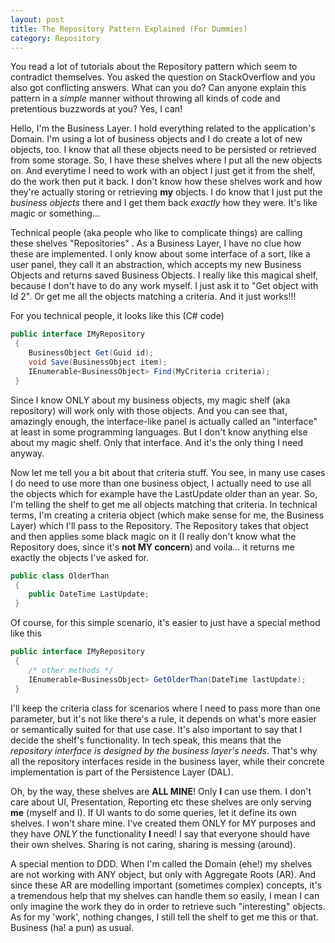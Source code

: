 ```yaml
---
layout: post
title: The Repository Pattern Explained (For Dummies)
category: Repository
---
```


You read a lot of tutorials about the Repository pattern which seem to contradict themselves. You asked the question on StackOverflow and you also got conflicting answers. What can you do? Can anyone explain this pattern in a _simple_ manner without throwing all kinds of code and pretentious buzzwords at you? Yes, I can!

 Hello, I'm the Business Layer. I hold everything related to the application's Domain. I'm using a lot of business objects and I do create a lot of new objects, too. I know that all these objects need to be persisted or retrieved from some storage. So, I have these shelves where I put all the new objects on. And everytime I need to work with an object I just get it from the shelf, do the work then put it back. I don't know how these shelves work and how they're actually storing or retrieving **my** objects. I do know that I just put the _business objects_ there and I get them back _exactly_ how they were. It's like magic or something...

 Technical people (aka people who like to complicate things) are calling these shelves "Repositories" . As a Business Layer, I have no clue how these are implemented. I only know about some interface of a sort, like a user panel, they call it an abstraction, which accepts my new Business Objects and returns saved Business Objects. I really like this magical shelf, because I don't have to do any work myself. I just ask it to "Get object with Id 2". Or get me all the objects matching a criteria. And it just works!!!

 For you technical people, it looks like this (C# code)

  

```csharp
public interface IMyRepository
 {
	BusinessObject Get(Guid id);
	void Save(BusinessObject item);
	IEnumerable<BusinessObject> Find(MyCriteria criteria);
 }

```
  Since I know ONLY about my business objects, my magic shelf (aka repository) will work only with those objects. And you can see that, amazingly enough, the interface-like panel is actually called an "interface" at least in some programming languages. But I don't know anything else about my magic shelf. Only that interface. And it's the only thing I need anyway.

 Now let me tell you a bit about that criteria stuff. You see, in many use cases I do need to use more than one business object, I actually need to use all the objects which for example have the LastUpdate older than an year. So, I'm telling the shelf to get me all objects matching that criteria. In technical terms, I'm creating a criteria object (which make sense for me, the Business Layer) which I'll pass to the Repository. The Repository takes that object and then applies some black magic on it (I really don't know what the Repository does, since it's **not MY concern**) and voila... it returns me exactly the objects I've asked for.

  

```csharp
public class OlderThan
 {
	public DateTime LastUpdate;
 }

```
  Of course, for this simple scenario, it's easier to just have a special method like this

  

```csharp
public interface IMyRepository
 {
	/* other methods */
	IEnumerable<BusinessObject> GetOlderThan(DateTime lastUpdate);
 }

```
  I'll keep the criteria class for scenarios where I need to pass more than one parameter, but it's not like there's a rule, it depends on what's more easier or semantically suited for that use case. It's also important to say that I decide the shelf's functionality. In tech speak, this means that the _repository interface is designed by the business layer's needs_. That's why all the repository interfaces reside in the business layer, while their concrete implementation is part of the Persistence Layer (DAL).

 Oh, by the way, these shelves are **ALL MINE**! Only **I** can use them. I don't care about UI, Presentation, Reporting etc these shelves are only serving **me** (myself and I). If UI wants to do some queries, let it define its own shelves. I won't share mine. I've created them ONLY for MY purposes and they have _ONLY_ the functionality **I** need! I say that everyone should have their own shelves. Sharing is not caring, sharing is messing (around).

 A special mention to DDD. When I'm called the Domain (ehe!) my shelves are not working with ANY object, but only with Aggregate Roots (AR). And since these AR are modelling important (sometimes complex) concepts, it's a tremendous help that my shelves can handle them so easily, I mean I can only imagine the work they do in order to retrieve such "interesting" objects. As for my 'work', nothing changes, I still tell the shelf to get me this or that. Business (ha! a pun) as usual.


